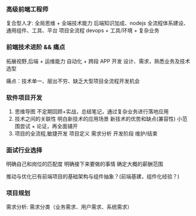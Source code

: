 ### 高级前端工程师

复合型人才: 全局思维 + 全端技术能力
后端知识加成、nodejs
全流程体系建设、
通用组件、工具、平台
项目全流程 devops + 工具/环境 + 复杂业务

### 前端技术进阶 && 痛点

拓展视野,后端 + 运维能力
自动化 + 跨段 APP 开发
设计、需求，熟悉业务及技术选型

痛点：技术单一、层出不穷、缺乏大型项目全流程开发机会

### 软件项目开发

1. 思维导图
   不定期回顾+实战，总结笔记，通过复杂业务进行落地应用
2. 技术之间的关联性
   明白新技术的应用场景
   新技术的优势和缺点(兼容性)
   小范围尝试 + 论证，再全面铺开
3. 项目的全流程,敏捷开发
   项目定义
   需求分析
   开发阶段
   维护/结束

### 面试行业选择

明确自己和岗位的匹配度
明确接下来要做的事情
确定大概的薪酬范围

推动与优化已有前端项目的基础架构与组件抽象？(前端基建，组件化经验？)

### 项目规划

需求分析: 需求分类（业务需求、用户需求、系统需求）
